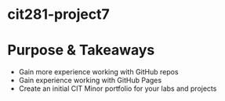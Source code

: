 # cit281-project7

# Purpose & Takeaways
- Gain more experience working with GitHub repos
- Gain experience working with GitHub Pages
- Create an initial CIT Minor portfolio for your labs and projects
